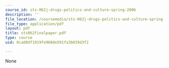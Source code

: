 ```yaml
---
course_id: sts-062j-drugs-politics-and-culture-spring-2006
description: ''
file_location: /coursemedia/sts-062j-drugs-politics-and-culture-spring-2006/0cad0df1919fe968de591fa3b029d3f2_sts062finalpaper.pdf
file_type: application/pdf
layout: pdf
title: sts062finalpaper.pdf
type: course
uid: 0cad0df1919fe968de591fa3b029d3f2

---
```

None